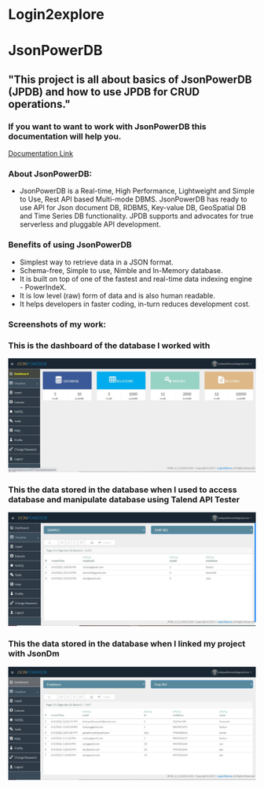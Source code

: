 # Login2explore
# JsonPowerDB
## "This project is all about basics of JsonPowerDB (JPDB) and how to use JPDB for CRUD operations." 
### If you want to want to work with JsonPowerDB this documentation will help you.
[Documentation Link](http://login2explore.com/jpdb/docs.html)

### About JsonPowerDB:

- JsonPowerDB is a Real-time, High Performance, Lightweight and Simple to Use, Rest API based Multi-mode DBMS. JsonPowerDB has ready to use API for Json document DB, RDBMS, Key-value DB, GeoSpatial DB and Time Series DB functionality. JPDB supports and advocates for true serverless and pluggable API development.

### Benefits of using JsonPowerDB

- Simplest way to retrieve data in a JSON format.
- Schema-free, Simple to use, Nimble and In-Memory database.
- It is built on top of one of the fastest and real-time data indexing engine - PowerIndeX.
- It is low level (raw) form of data and is also human readable.
- It helps developers in faster coding, in-turn reduces development cost.

### Screenshots of my work:
### This is the dashboard of the database I worked with
![Dashboard](https://github.com/HemanthKoll/Login2explore/blob/main/dashboard.JPG)
### This the data stored in the database when I used to access database and manipulate database using Talend API Tester
![Storeddata1](https://github.com/HemanthKoll/Login2explore/blob/main/JSON%20-%201.JPG)

### This the data stored in the database when I linked my project with JsonDm
![Storeddata2](https://github.com/HemanthKoll/Login2explore/blob/main/JSOn2.JPG)


